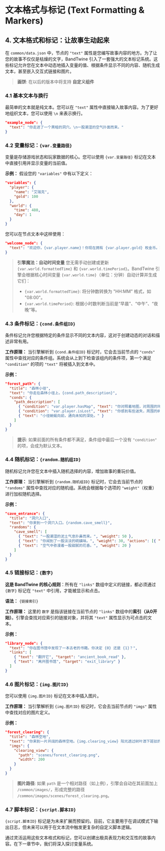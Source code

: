 # 文本格式与标记 (Text Formatting & Markers)

## 4. 文本格式和标记：让故事生动起来

在 `common/data.json` 中，节点的 `"text"` 属性是您编写故事内容的地方。为了让您的故事不仅仅是枯燥的文字，BandTwine 引入了一套强大的文本标记系统。这些标记允许您在文本中动态地插入变量的值、根据条件显示不同的内容、随机生成文本，甚至嵌入交互式链接和图片。
>**画饼**: 在以后的版本中将支持 **自定义组件**

### 4.1 基本文本与换行

最简单的文本就是纯文本。您可以在 `"text"` 属性中直接输入故事内容。为了更好地组织文本，您可以使用 `\n` 来表示换行。

```json
"example_node": {
  "text": "你走进了一个黑暗的洞穴。\n一股潮湿的空气扑面而来。"
}
```

### 4.2 变量标记：`{var.变量路径}`

变量是存储游戏状态和玩家数据的核心。您可以使用 `{var.变量路径}` 标记在文本中直接引用并显示变量的当前值。

**示例：**
假设您的 `"variables"` 中有以下定义：
```json
"variables": {
  "player": {
    "name": "艾瑞克",
    "gold": 100
  },
  "world": {
    "time": 480,
    "day": 1
  }
}
```
您可以在节点文本中这样使用：
```json
"welcome_node": {
  "text": "欢迎你，{var.player.name}！你现在拥有 {var.player.gold} 枚金币。现在是第 {var.world.day} 天的 {var.world.formattedTime}，属于 {var.world.timePeriod}。"
}
```
> **引擎魔法：自动时间变量**
> 您无需手动创建或更新 `{var.world.formattedTime}` 和 `{var.world.timePeriod}`。BandTwine 引擎会根据核心时间变量 `{var.world.time}`（单位：分钟）自动计算并生成它们：
> *   `{var.world.formattedTime}`: 将分钟数转换为 "HH:MM" 格式，如 "08:00"。
> *   `{var.world.timePeriod}`: 根据小时数判断当前是“早晨”、“中午”、“夜晚”等。

### 4.3 条件标记：`{cond.条件组ID}`

条件标记允许您根据特定的条件显示不同的文本内容，这对于创建动态的对话和描述非常有用。

**工作原理：**
当引擎解析到 `{cond.条件组ID}` 标记时，它会去当前节点的 `"conds"` 属性中查找对应的条件组。系统会从上到下检查该组内的条件项，第一个满足 `"condition"` 的项的 `"text"` 将被插入到文本中。

**示例：**
```json
"forest_path": {
  "title": "森林小径",
  "text": "你走在森林小径上。{cond.path_description}",
  "conds": {
    "path_description": [
      { "condition": "var.player.hasMap", "text": "你对照着地图，对周围的环境了如指掌。" },
      { "condition": "var.player.isLost", "text": "你感到有些迷失，周围的树木看起来都一样。" },
      { "text": "小径蜿蜒向前，通向未知的深处。" }
    ]
  }
}
```
> **提示**: 如果前面的所有条件都不满足，条件组中最后一个没有 `"condition"` 的项，会成为默认文本。

### 4.4 随机标记：`{random.随机组ID}`

随机标记允许您在文本中插入随机选择的内容，增加故事的重玩价值。

**工作原理：**
当引擎解析到 `{random.随机组ID}` 标记时，它会去当前节点的 `"randoms"` 属性中查找对应的随机组。系统会根据每个选项的 `"weight"`（权重）进行加权随机选择。

**示例：**
```json
"cave_entrance": {
  "title": "洞穴入口",
  "text": "你来到一个洞穴入口。{random.cave_smell}",
  "randoms": {
    "cave_smell": [
      { "text": "一股潮湿的泥土气息扑鼻而来。", "weight": 50 },
      { "text": "你闻到了一股淡淡的硫磺味。", "weight": 30, "actions": [{ "type": "toast", "message": "你感到一丝不安。" }] },
      { "text": "空气中弥漫着一股甜腻的花香。", "weight": 20 }
    ]
  }
}
```

### 4.5 链接标记：`{数字}`

**这是 BandTwine 的核心规则**：所有在 `"links"` 数组中定义的链接，都必须通过 `{数字}` 标记在 `"text"` 中引用，才能被显示和点击。

**语法：** `{链接索引}`

**工作原理：**
这里的 `数字` 是指该链接在当前节点的 `"links"` 数组中的**索引（从0开始）**。引擎会查找对应索引的链接对象，并将其 `"text"` 属性显示为可点击的文本。

**示例：**
```json
"library_node": {
  "text": "你在图书馆中发现了一本古老的书籍。你决定 {0} 还是 {1}？",
  "links": [
    { "text": "翻开它", "target": "ancient_book_read" },
    { "text": "离开图书馆", "target": "exit_library" }
  ]
}
```

### 4.6 图片标记：`{img.图片ID}`

您可以使用 `{img.图片ID}` 标记在文本中插入图片。

**工作原理：**
当引擎解析到 `{img.图片ID}` 标记时，它会去当前节点的 `"imgs"` 属性中查找对应的图片定义。

**示例：**
```json
"forest_clearing": {
  "title": "森林空地",
  "text": "你来到一片开阔的森林空地。{img.clearing_view} 阳光透过树叶洒下斑驳的光影。",
  "imgs": {
    "clearing_view": {
      "path": "scenes/forest_clearing.png",
      "width": 200
    }
  }
}
```
> **图片路径**: 如果 `path` 是一个相对路径（如上例），引擎会自动在其前面加上 `/common/images/`，形成完整的路径 `/common/images/scenes/forest_clearing.png`。

### 4.7 脚本标记：`{script.脚本ID}`

`{script.脚本ID}` 标记是为未来扩展而预留的。目前，它主要用于在调试模式下输出日志，但未来可以用于在文本流中触发更复杂的自定义脚本逻辑。

通过灵活运用这些文本格式和标记，您可以创建出极具表现力和交互性的故事内容。在下一章节中，我们将深入探讨变量系统。
